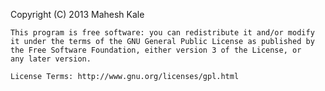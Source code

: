 Copyright (C) 2013  Mahesh Kale

    This program is free software: you can redistribute it and/or modify
    it under the terms of the GNU General Public License as published by
    the Free Software Foundation, either version 3 of the License, or
    any later version.
    
    License Terms: http://www.gnu.org/licenses/gpl.html